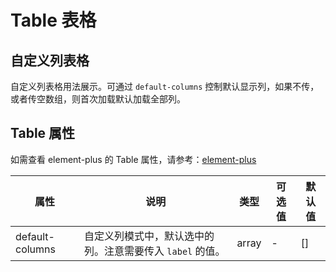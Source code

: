 # Table 表格

## 自定义列表格

自定义列表格用法展示。可通过  `default-columns` 控制默认显示列，如果不传，或者传空数组，则首次加载默认加载全部列。

<ai-demo
    demo-height="270px"
    source-code="element-plus:::table/table-custom-columns"
/>

## Table 属性

如需查看 element-plus 的 Table 属性，请参考：[element-plus](https://element-plus.org/zh-CN/component/table.html#table-%E5%B1%9E%E6%80%A7)

| 属性                      | 说明                                                     | 类型           | 可选值     | 默认值         |
| ------------------------ | -------------------------------------------------------- | ------------- | --------- | ------------- |
| default-columns          | 自定义列模式中，默认选中的列。注意需要传入 `label` 的值。          | array         | -         | []          |
